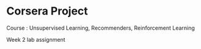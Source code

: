 # Corsera Project
Course : Unsupervised Learning, Recommenders, Reinforcement Learning

Week 2 lab assignment
